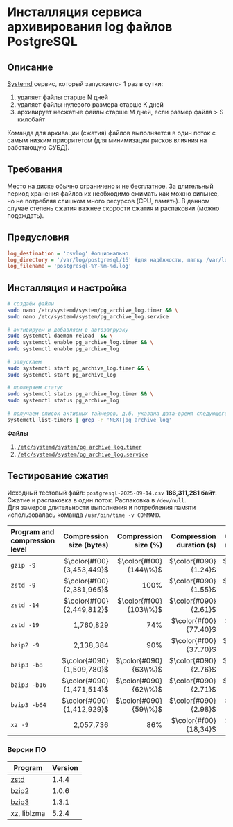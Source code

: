 # Инсталляция сервиса архивирования log файлов PostgreSQL

## Описание

[Systemd](https://en.wikipedia.org/wiki/Systemd) сервис, который запускается 1 раз в сутки:
1. удаляет файлы старше N дней
1. удаляет файлы нулевого размера старше K дней
1. архивирует несжатые файлы старше М дней, если размер файла > S килобайт

Команда для архивации (сжатия) файлов выполняется в один поток с самым низким приоритетом (для минимизации рисков влияния на работающую СУБД).

## Требования

Место на диске обычно ограничено и не бесплатное. За длительный период хранения файлов их необходимо сжимать как можно сильнее, но не потребляя слишком много ресурсов (CPU, память). В данном случае степень сжатия важнее скорости сжатия и распаковки (можно подождать).

## Предусловия

```ini
log_destination = 'csvlog' #опционально
log_directory = '/var/log/postgresql/16' #для надёжности, папку /var/log лучше сделать в отдельном разделе ФС с квотой свободного места
log_filename = 'postgresql-%Y-%m-%d.log'
```

## Инсталляция и настройка

```bash
# создаём файлы
sudo nano /etc/systemd/system/pg_archive_log.timer && \
sudo nano /etc/systemd/system/pg_archive_log.service
 
# активируем и добавляем в автозагрузку
sudo systemctl daemon-reload  && \
sudo systemctl enable pg_archive_log.timer && \
sudo systemctl enable pg_archive_log
 
# запускаем
sudo systemctl start pg_archive_log.timer && \
sudo systemctl start pg_archive_log
 
# проверяем статус
sudo systemctl status pg_archive_log.timer && \
sudo systemctl status pg_archive_log
 
# получаем список активных таймеров, д.б. указана дата-время следующего запуска!
systemctl list-timers | grep -P 'NEXT|pg_archive_log'
```

**Файлы**
1. [`/etc/systemd/system/pg_archive_log.timer`](pg_archive_log.timer)
2. [`/etc/systemd/system/pg_archive_log.service`](pg_archive_log.service)

## Тестирование сжатия

Исходный тестовый файл: `postgresql-2025-09-14.csv` **186,311,281 байт**.\
Сжатие и распаковка в один поток. Распаковка в `/dev/null`.\
Для замеров длительности выполнения и потребления памяти использовалась команда `/usr/bin/time -v COMMAND`.

| Program and compression level | Compression size (bytes)	| Compression size (%)	| Compression duration (s)	| Compression memory (KB)	| Decompression duration (s)	| Decompression memory (KB)	| Rating place |
| :--- | ---:	| ---:	| ---:	| ---:	| ---:	| ---:	| ---: |
| `gzip -9`	   | $\color{#f00}{3,453,449}$	| $\color{#f00}{144\\%}$	| $\color{#090}{1.24}$	 | $\color{#090}{2,416}$	  | $\color{#090}{0.46}$	| $\color{#090}{2,408}$	  | — |
| `zstd -9`	   | $\color{#f00}{2,381,965}$	| 100%	                  | $\color{#090}{1.55}$	 | $\color{#090}{41,580}$	 | $\color{#090}{0.04}$	| $\color{#090}{4,220}$	  | 3 |
| `zstd -14`   | $\color{#f00}{2,449,812}$	| $\color{#f00}{103\\%}$	| $\color{#090}{2.61}$	 | 117,560	                | $\color{#090}{0.04}$	| $\color{#090}{6,436}$	  | — |
| `zstd -19`   | 1,760,829	                | 74% 	                  | $\color{#f00}{77.40}$	| $\color{#f00}{216,512}$	| $\color{#090}{0.08}$	| $\color{#090}{10,444}$	 | — |
| `bzip2 -9`   | 2,138,384	                | 90%	                   | $\color{#f00}{37.70}$	| $\color{#090}{7,944}$	  | $\color{#f00}{3.34}$	| $\color{#090}{5,032}$	  | — |
| `bzip3 -b8`  | $\color{#090}{1,509,780}$	| $\color{#090}{63\\%}$	 | $\color{#090}{2.76}$	 | $\color{#090}{21,212}$	 | 1.99	                | $\color{#090}{52,428}$	 | 1 |
| `bzip3 -b16` | $\color{#090}{1,471,514}$	| $\color{#090}{62\\%}$	 | $\color{#090}{2.71}$	 | $\color{#090}{39,424}$	 | 1.91	                | 101,636	                | 2 |
| `bzip3 -b64` | $\color{#090}{1,412,929}$	| $\color{#090}{59\\%}$	 | $\color{#090}{2.98}$	 | $\color{#f00}{149,040}$	| 2.12	                | $\color{#f00}{396,484}$	| — |
| `xz -9`      | 2,057,736	                | 86%	                   | $\color{#f00}{18,34}$	| $\color{#f00}{629,832}$	| $\color{#090}{0.38}$	| $\color{#090}{16,510}$	 | — |

### Версии ПО

| Program	| Version |
| -------	| ------- |
| [zstd](https://github.com/facebook/zstd)	 | 1.4.4 |
| bzip2	                                    | 1.0.6 |
| [bzip3](https://github.com/iczelia/bzip3)	| 1.3.1 |
| xz, liblzma	                              | 5.2.4 |
